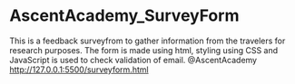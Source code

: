 # AscentAcademy_SurveyForm
  This is a feedback surveyfrom to gather information from the travelers for research purposes. The form is made using html, styling using CSS and JavaScript is used to check validation of email.
@AscentAcademy
http://127.0.0.1:5500/surveyform.html
